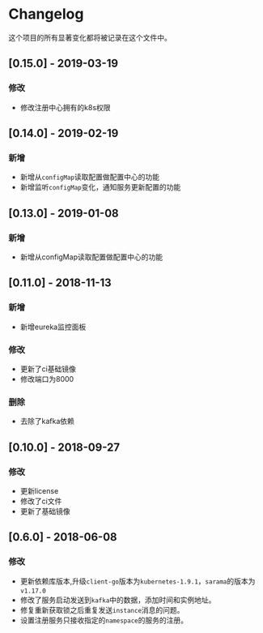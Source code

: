 # Changelog

这个项目的所有显著变化都将被记录在这个文件中。


## [0.15.0] - 2019-03-19

### 修改

- 修改注册中心拥有的k8s权限

## [0.14.0] - 2019-02-19

### 新增

- 新增从`configMap`读取配置做配置中心的功能
- 新增监听`configMap`变化，通知服务更新配置的功能

## [0.13.0] - 2019-01-08

### 新增

- 新增从configMap读取配置做配置中心的功能

## [0.11.0] - 2018-11-13

### 新增

- 新增eureka监控面板

### 修改

- 更新了ci基础镜像
- 修改端口为8000

### 删除

- 去除了kafka依赖

## [0.10.0] - 2018-09-27

### 修改

- 更新license 
- 修改了ci文件
- 更新了基础镜像

## [0.6.0] - 2018-06-08

### 修改

- 更新依赖库版本,升级`client-go`版本为`kubernetes-1.9.1`，`sarama`的版本为`v1.17.0`
- 修改了服务启动发送到`kafka`中的数据，添加时间和实例地址。
- 修复重新获取锁之后重复发送`instance`消息的问题。
- 设置注册服务只接收指定的`namespace`的服务的注册。
